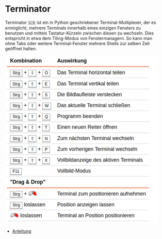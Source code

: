 # Terminator

Terminator 🇬🇧 ist ein in Python geschriebener Terminal-Multiplexer, der es ermöglicht, mehrere Terminals innerhalb eines einzigen Fensters zu benutzen und mittels Tastatur-Kürzeln zwischen diesen zu wechseln. Dies entspricht in etwa dem Tiling-Modus von Fenstermanagern. So kann man ohne Tabs oder weitere Terminal-Fenster mehrere Shells zur selben Zeit geöffnet halten.

![Bild](https://github.com/guggenbergerME/linux_codes/blob/main/Linux%20Terminal/Multiscreen/Terminator/Bildschirmfoto%20vom%202024-12-20%2006-59-51.png)

+ [Anleitung](https://wiki.ubuntuusers.de/Terminator/)

